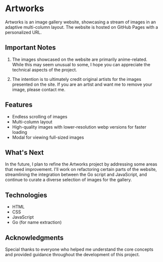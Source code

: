 # Artworks

Artworks is an image gallery website, showcasing a stream of images in an adaptive multi-column layout. The website is hosted on GitHub Pages with a personalized URL.

## Important Notes

1. The images showcased on the website are primarily anime-related. While this may seem unusual to some, I hope you can appreciate the technical aspects of the project.

2. The intention is to ultimately credit original artists for the images presented on the site. If you are an artist and want me to remove your image, please contact me.

## Features

- Endless scrolling of images
- Multi-column layout
- High-quality images with lower-resolution webp versions for faster loading
- Modal for viewing full-sized images

## What's Next

In the future, I plan to refine the Artworks project by addressing some areas that need improvement. I'll work on refactoring certain parts of the website, streamlining the integration between the Go script and JavaScript, and continue to curate a diverse selection of images for the gallery.

## Technologies

- HTML
- CSS
- JavaScript
- Go (for name extraction)

## Acknowledgments

Special thanks to everyone who helped me understand the core concepts and provided guidance throughout the development of this project.
